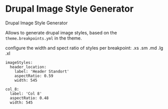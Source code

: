 # Drupal Image Style Generator
Drupal Image Style Generator

Allows to generate drupal image styles, based on the `theme.breakpoints.yml` in the theme.


configure the width and spect ratio of styles per breakpoint: .xs .sm .md .lg .xl

```
imageStyles:
  header_location:
    label: 'Header Standort'
    aspectRatio: 0.59
    width: 545
```


```
col_8:
  label: 'Col 8'
  aspectRatio: 0.48
  width: 545
```

